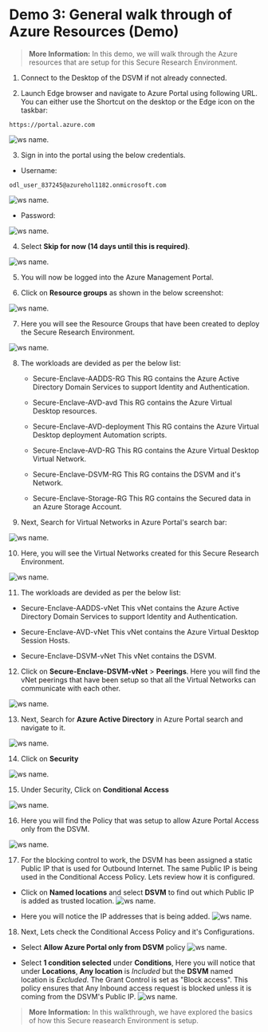 # **Demo 3: General walk through of Azure Resources (Demo)**

>**More Information:**
>In this demo, we will walk through the Azure resources that are setup for this Secure Research Environment.

1. Connect to the Desktop of the DSVM if not already connected.

2. Launch Edge browser and navigate to Azure Portal using following URL. You can either use the Shortcut on the desktop or the Edge icon on the taskbar:     
```
https://portal.azure.com
```
![ws name.](media/img83.png)				

3. Sign in into the portal using the below credentials.
- Username:
```
odl_user_837245@azurehol1182.onmicrosoft.com
```
![ws name.](media/img84.png)	

- Password: **<inject key="Demo Admin Password" />**

![ws name.](media/img85.png)

4. Select **Skip for now (14 days until this is required)**.

![ws name.](media/img86.png)

5. You will now be logged into the Azure Management Portal.

6. Click on **Resource groups** as shown in the below screenshot:

![ws name.](media/img87.png)

7. Here you will see the Resource Groups that have been created to deploy the Secure Research Environment.

![ws name.](media/img90.png)

8. The workloads are devided as per the below list:
   - Secure-Enclave-AADDS-RG
      This RG contains the Azure Active Directory Domain Services to support Identity and Authentication.

   - Secure-Enclave-AVD-avd
      This RG contains the Azure Virtual Desktop resources.

   - Secure-Enclave-AVD-deployment
      This RG contains the Azure Virtual Desktop deployment Automation scripts.

   - Secure-Enclave-AVD-RG
      This RG contains the Azure Virtual Desktop Virtual Network.

   - Secure-Enclave-DSVM-RG
      This RG contains the DSVM and it's Network.

   - Secure-Enclave-Storage-RG
      This RG contains the Secured data in an Azure Storage Account.

9. Next, Search for Virtual Networks in Azure Portal's search bar:

![ws name.](media/img91.png)

10. Here, you will see the Virtual Networks created for this Secure Research Environment.

![ws name.](media/img92.png)

11. The workloads are devided as per the below list:
   - Secure-Enclave-AADDS-vNet
      This vNet contains the Azure Active Directory Domain Services to support Identity and Authentication.

   - Secure-Enclave-AVD-vNet
      This vNet contains the Azure Virtual Desktop Session Hosts.
   
   - Secure-Enclave-DSVM-vNet
      This vNet contains the DSVM.

12. Click on **Secure-Enclave-DSVM-vNet** > **Peerings**. Here you will find the vNet peerings that have been setup so that all the Virtual Networks can communicate with each other.

![ws name.](media/img93.png)

13. Next, Search for **Azure Active Directory** in Azure Portal search and navigate to it.

![ws name.](media/img94.png)

14. Click on **Security**

![ws name.](media/img96.png)

15. Under Security, Click on **Conditional Access**

![ws name.](media/img97.png)

16. Here you will find the Policy that was setup to allow Azure Portal Access only from the DSVM.

![ws name.](media/img98.png)

17. For the blocking control to work, the DSVM has been assigned a static Public IP that is used for Outbound Internet. The same Public IP is being used in the Conditional Access Policy. Lets review how it is configured.

   - Click on **Named locations**  and select **DSVM** to find out which Public IP is added as trusted location.
   ![ws name.](media/img100.png)

   - Here you will notice the IP addresses that is being added.
   ![ws name.](media/img101.png)

18. Next, Lets check the Conditional Access Policy and it's Configurations.

   - Select **Allow Azure Portal only from DSVM** policy
   ![ws name.](media/img102.png)

   - Select **1 condition selected** under **Conditions**, Here you will notice that under **Locations**, **Any location** is *Included* but the **DSVM** named location is *Excluded*. The Grant Control is set as "Block access". This policy ensures that Any Inbound access request is blocked unless it is coming from the DSVM's Public IP.
   ![ws name.](media/img104.png)

>**More Information:**
>In this walkthrough, we have explored the basics of how this Secure reasearch Environment is setup.
